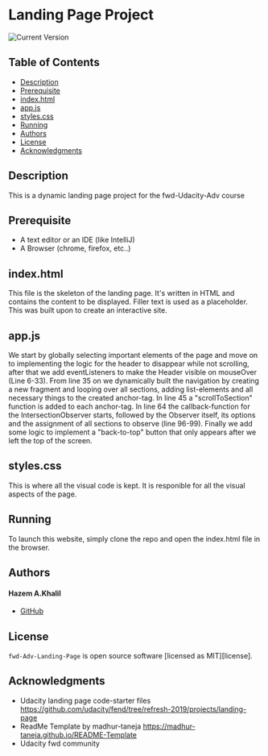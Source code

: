 # Landing Page Project


![Current Version](https://img.shields.io/badge/version-v0.2-blue)

## Table of Contents
- [Description](#Description)
- [Prerequisite](#Prerequisite)
- [index.html](#index.html)
- [app.js](#app.js)
- [styles.css](#styles.css)
- [Running](#Running)
- [Authors](#authors)
- [License](#license)
- [Acknowledgments](#acknowledgments)




## Description
This is a dynamic landing page project for the fwd-Udacity-Adv course

## Prerequisite
* A text editor or an IDE (like IntelliJ)
* A Browser (chrome, firefox, etc..)

## index.html
This file is the skeleton of the landing page. It's written in HTML and contains the content to be displayed. Filler text is used as a placeholder. This was built upon to create an interactive site.

## app.js
We start by globally selecting important elements of the page and move on to implementing the logic for the header to disappear while not scrolling, after that we add eventListeners to make the Header visible on mouseOver (Line 6-33). From line 35 on we dynamically built the navigation by creating a new fragment and looping over all sections, adding list-elements and all necessary things to the created anchor-tag. In line 45 a "scrollToSection" function is added to each anchor-tag. In line 64 the callback-function for the IntersectionObserver starts, followed by the Observer itself, its options and the assignment of all sections to observe (line 96-99).
Finally we add some logic to implement a "back-to-top" button that only appears after we left the top of the screen.

## styles.css
This is where all the visual code is kept. It is responible for all the visual aspects of the page.

## Running
To launch this website, simply clone the repo and open the index.html file in the browser.

## Authors

#### Hazem A.Khalil
* [GitHub]

## License

`fwd-Adv-Landing-Page` is open source software [licensed as MIT][license].

## Acknowledgments

* Udacity landing page code-starter files https://github.com/udacity/fend/tree/refresh-2019/projects/landing-page
* ReadMe Template by madhur-taneja https://madhur-taneja.github.io/README-Template
* Udacity fwd community

[//]: # (HyperLinks)

[GitHub]: https://github.com/Hazem-AK/
[GitHub Repository]: https://github.com/Hazem-AK/fwd-Adv-Landing-Page
